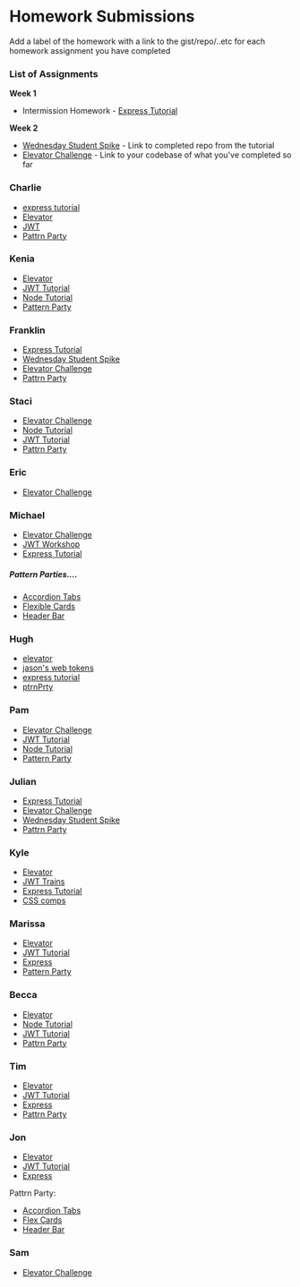 # Homework Submissions

Add a label of the homework with a link to the gist/repo/..etc for each homework assignment you have completed

### List of Assignments

**Week 1**

* Intermission Homework - [Express Tutorial](https://www.tutorialspoint.com/nodejs/nodejs_express_framework.htm)

**Week 2**

* [Wednesday Student Spike](http://frontend.turing.io/lessons/security-with-jwts.html) - Link to completed repo from the tutorial
* [Elevator Challenge](https://github.com/turingschool-examples/elevator-challenge) - Link to your codebase of what you've completed so far


### Charlie

* [express tutorial](https://github.com/dunncl15/express-tutorial)
* [Elevator](https://github.com/dunncl15/elevator-challenge)
* [JWT](https://github.com/dunncl15/JWT-workshop)
* [Pattrn Party](https://dunncl15.github.io/style-guide/)

### Kenia

* [Elevator](https://github.com/kfarias/elevator-challenge)
* [JWT Tutorial](https://github.com/kfarias/jwt-turorial)
* [Node Tutorial](https://github.com/kfarias/node-tutorial)
* [Pattern Party](https://github.com/kfarias/pattern-party)

### Franklin

* [Express Tutorial](https://github.com/Obleo33/express-tutorial.git)
* [Wednesday Student Spike](https://github.com/Obleo33/jwt-tutorial)
* [Elevator Challenge](https://github.com/Obleo33/elevator)
* [Pattrn Party](https://github.com/Obleo33/pattrn-party.git)

### Staci

* [Elevator Challenge](https://github.com/stacimcwilliams/elevator_challenge)
* [Node Tutorial](https://github.com/stacimcwilliams/prework_node_tutorial)
* [JWT Tutorial](https://github.com/stacimcwilliams/jwt-tutorial)
* [Pattrn Party](https://stacimcwilliams.github.io/pattrn_party/)

### Eric

* [Elevator Challenge](https://github.com/esayler/elevator)

### Michael

* [Elevator Challenge](https://github.com/Mickyfen17/elevator-challenge)
* [JWT Workshop](https://github.com/Mickyfen17/JWT-workshop)
* [Express Tutorial](https://github.com/Mickyfen17/express-tutorial)
##### Pattern Parties....
* [Accordion Tabs](https://github.com/Mickyfen17/accordion-tabs)
* [Flexible Cards](https://github.com/Mickyfen17/flexible-cards)
* [Header Bar](https://github.com/Mickyfen17/header-bar)



### Hugh

* [elevator](https://github.com/hmorri32/elevator-algorithm)
* [jason's web tokens](https://github.com/hmorri32/jwt-trains)
* [express tutorial](https://github.com/hmorri32/m4-pw-express)
* [ptrnPrty](https://github.com/hmorri32/patTRNT-party)

### Pam

* [Elevator Challenge](https://github.com/thatPamIAm/elevator-challenge)
* [JWT Tutorial](https://github.com/thatPamIAm/jwt-tutorial)
* [Node Tutorial](https://github.com/thatPamIAm/node-express-prework)
* [Pattern Party](https://thatpamiam.github.io/Pattern-Party/)



### Julian

* [Express Tutorial](https://github.com/juliankyer/node-prework)
* [Elevator Challenge](https://github.com/juliankyer/elevator-challenge)
* [Wednesday Student Spike](https://github.com/juliankyer/jwt-tutorial)
* [Pattrn Party](https://juliankyer.github.io/pattrn-party/)

### Kyle

* [Elevator](https://github.com/zkc/elevator-challange)
* [JWT Trains](https://github.com/zkc/jwt-trains)
* [Express Tutorial](https://github.com/zkc/expressTut)
* [CSS comps](https://github.com/zkc/design-comps)


### Marissa

* [Elevator](https://github.com/marissa27/elevator-challenge)
* [JWT Tutorial](https://github.com/marissa27/jwt-tut)
* [Express](https://github.com/marissa27/express-tutorial)
* [Pattern Party](https://marissa27.github.io/pattern-party/)

### Becca

* [Elevator](https://github.com/becs919/elevator)
* [Node Tutorial](https://github.com/becs919/prework)
* [JWT Tutorial](https://github.com/becs919/jwt-tutorial)
* [Pattrn Party](https://becs919.github.io/pattrnparty/)


### Tim

* [Elevator](https://github.com/tbrandle/Elevator)
* [JWT Tutorial](https://github.com/tbrandle/Train)
* [Express](https://github.com/tbrandle/Express-tutorial)
* [Pattrn Party](https://tbrandle.github.io/PattrnParty/)

### Jon

* [Elevator](https://github.com/ActionJonny/elevator)
* [JWT Tutorial](https://github.com/ActionJonny/jwt-tutorial)
* [Express](https://github.com/ActionJonny/express-workshop)

Pattrn Party:
* [Accordion Tabs](https://github.com/ActionJonny/ACCORDION-TABS)
* [Flex Cards](https://github.com/ActionJonny/Flex-Cards)
* [Header Bar](https://github.com/ActionJonny/Header-Bar)

### Sam

* [Elevator Challenge](https://github.com/sljohnson32/elevator-challenge)
